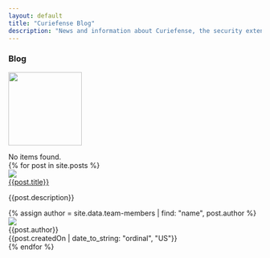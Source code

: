 ```yaml
---
layout: default
title: "Curiefense Blog"
description: "News and information about Curiefense, the security extension for Envoy"
---
```


<div class="hero-nohome blog-posts">
  <div class="container w-container">
    <div class="row flex-vertical w-row">
      <div class="w-col w-col-9 w-col-stack">
        <div class="item-vertical first">
          <h3 class="heading-2">Blog</h3>
        </div>
      </div>
      <div class="no-paddings w-col w-col-3 w-col-stack">
        <div class="hero-image"></div>
      </div>
    </div>
  </div>
</div>
<div class="section blog-posts">
  <div class="container w-container">
    <div class="blog-box-first-wrapper w-dyn-list">
      <div role="list" class="blog-box-first w-dyn-items">
        <div role="listitem" class="blog-box w-dyn-item">
          <div class="blog-box-image"><img src="" loading="lazy" width="146" alt="" class="blog-box-img"></div>
          <div class="blog-box-sepparator"></div>
          <div class="blog-box-date"></div>
          <div class="blog-box-name"></div>
          <p class="paragraph blog-box-summary"></p>
        </div>
      </div>
      <div class="w-dyn-empty">
        <div>No items found.</div>
      </div>
    </div>
    <div class="w-dyn-list">
      <div role="list" class="blog-grid w-dyn-items">
      {% for post in site.posts %}
        <div role="listitem" class="blog-box w-dyn-item">
          <div class="blog-box-image">
            <a href="{{post.url}}">
              <img src="{{post.mainImage | default: post.thumbnail}}">
            </a>
          </div>
          <div class="blog-intro">
            <div class="w-row">
            </div>
            <a href="{{post.url}}" class="w-inline-block">
              <div class="blog-box-name">{{post.title}}</div>
            </a>
            <p class="paragraph blog-box-summary">
              {{post.description}}
            </p>
            <div class="card-author">
              {% assign author = site.data.team-members | find: "name", post.author %}
              <img src='{{ author.imageSrc }}' />
              <div class="author-date">
              {{post.author}}
              <br/>
              {{post.createdOn | date_to_string: "ordinal", "US"}}
              </div>
            </div>
          </div>
        </div>
      {% endfor %}
      </div>
    </div>
  </div>
</div>
